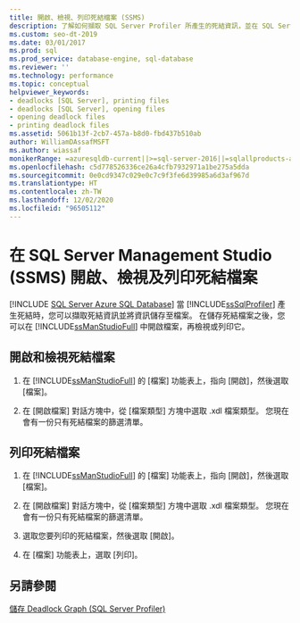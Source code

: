```yaml
---
title: 開啟、檢視、列印死結檔案 (SSMS)
description: 了解如何擷取 SQL Server Profiler 所產生的死結資訊，並在 SQL Server Management Studio 中進行檢視。
ms.custom: seo-dt-2019
ms.date: 03/01/2017
ms.prod: sql
ms.prod_service: database-engine, sql-database
ms.reviewer: ''
ms.technology: performance
ms.topic: conceptual
helpviewer_keywords:
- deadlocks [SQL Server], printing files
- deadlocks [SQL Server], opening files
- opening deadlock files
- printing deadlock files
ms.assetid: 5061b13f-2cb7-457a-b8d0-fbd437b510ab
author: WilliamDAssafMSFT
ms.author: wiassaf
monikerRange: =azuresqldb-current||>=sql-server-2016||=sqlallproducts-allversions||>=sql-server-linux-2017||=azuresqldb-mi-current
ms.openlocfilehash: c5d778526336ce26a4cfb7932971a1be275a5dda
ms.sourcegitcommit: 0e0cd9347c029e0c7c9f3fe6d39985a6d3af967d
ms.translationtype: HT
ms.contentlocale: zh-TW
ms.lasthandoff: 12/02/2020
ms.locfileid: "96505112"
---
```

# <a name="open-view-and-print-a-deadlock-file-in-sql-server-management-studio-ssms"></a>在 SQL Server Management Studio (SSMS) 開啟、檢視及列印死結檔案

[!INCLUDE [SQL Server Azure SQL Database](../../includes/applies-to-version/sql-asdb.md)]
  當 [!INCLUDE[ssSqlProfiler](../../includes/sssqlprofiler-md.md)] 產生死結時，您可以擷取死結資訊並將資訊儲存至檔案。 在儲存死結檔案之後，您可以在 [!INCLUDE[ssManStudioFull](../../includes/ssmanstudiofull-md.md)] 中開啟檔案，再檢視或列印它。  
  
## <a name="open-and-view-a-deadlock-file"></a>開啟和檢視死結檔案  
  
1. 在 [!INCLUDE[ssManStudioFull](../../includes/ssmanstudiofull-md.md)] 的 [檔案] 功能表上，指向 [開啟]，然後選取 [檔案]。  
  
2. 在 [開啟檔案] 對話方塊中，從 [檔案類型] 方塊中選取 .xdl 檔案類型。 您現在會有一份只有死結檔案的篩選清單。  
  
## <a name="print-a-deadlock-file"></a>列印死結檔案  
  
1. 在 [!INCLUDE[ssManStudioFull](../../includes/ssmanstudiofull-md.md)] 的 [檔案] 功能表上，指向 [開啟]，然後選取 [檔案]。  
  
2. 在 [開啟檔案] 對話方塊中，從 [檔案類型] 方塊中選取 .xdl 檔案類型。 您現在會有一份只有死結檔案的篩選清單。  
  
3. 選取您要列印的死結檔案，然後選取 [開啟]。  
  
4. 在 [檔案] 功能表上，選取 [列印]。  
  
## <a name="see-also"></a>另請參閱  
 [儲存 Deadlock Graph &#40;SQL Server Profiler&#41;](../../relational-databases/performance/save-deadlock-graphs-sql-server-profiler.md)  
  
  
